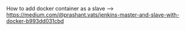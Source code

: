 How to add docker container as a slave --> https://medium.com/@prashant.vats/jenkins-master-and-slave-with-docker-b993dd031cbd
